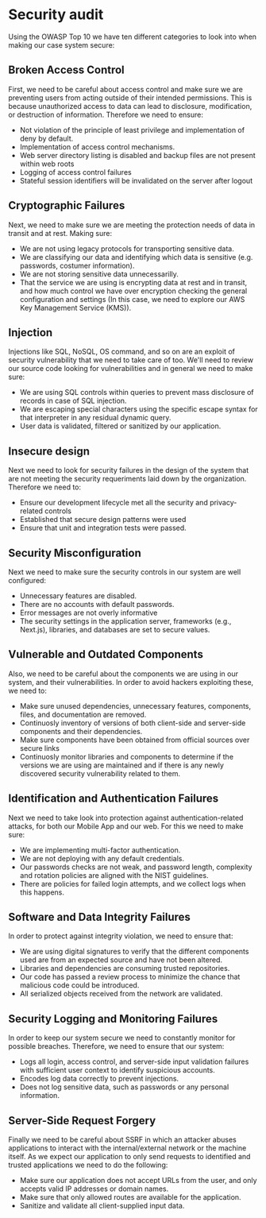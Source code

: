 # Security audit

Using the OWASP Top 10 we have ten different categories to look into when making our case system secure:

## Broken Access Control

First, we need to be careful about access control and make sure we are preventing users from acting outside of their intended permissions. This is because unauthorized access to data can lead to disclosure, modification, or destruction of information. Therefore we need to ensure:

- Not violation of the principle of least privilege and implementation of deny by default. 
- Implementation of access control mechanisms.
- Web server directory listing is disabled and backup files are not present within web roots
- Logging of access control failures
- Stateful session identifiers will be invalidated on the server after logout

## Cryptographic Failures

Next, we need to make sure we are meeting the protection needs of data in transit and at rest. Making sure:

- We are not using legacy protocols for transporting sensitive data.
- We are classifying our data and identifying which data is sensitive (e.g. passwords, costumer information).
- We are not storing sensitive data unnecessarilly.
- That the service we are using is encrypting data at rest and in transit, and how much control we have over encryption checking the general configuration and settings (In this case, we need to explore our AWS Key Management Service (KMS)).

## Injection

Injections like SQL, NoSQL, OS command, and so on are an exploit of security vulnerability that we need to take care of too. We'll need to review our source code looking for vulnerabilities and in general we need to make sure:

- We are using SQL controls within queries to prevent mass disclosure of records in case of SQL injection.
- We are escaping special characters using the specific escape syntax for that interpreter in any residual dynamic query.
- User data is validated, filtered or sanitized by our application.

## Insecure design

Next we need to look for security failures in the design of the system that are not meeting the security requeriments laid down by the organization. Therefore we need to:

- Ensure our development lifecycle met all the security and privacy-related controls
- Established that secure design patterns were used
- Ensure that unit and integration tests were passed.

## Security Misconfiguration

Next we need to make sure the security controls in our system are well configured:

- Unnecessary features are disabled.
- There are no accounts with default passwords.
- Error messages are not overly informative
- The security settings in the application server, frameworks (e.g., Next.js), libraries, and databases are set to secure values.

## Vulnerable and Outdated Components

Also, we need to be careful about the components we are using in our system, and their vulnerabilities. In order to avoid hackers exploiting these, we need to: 

- Make sure unused dependencies, unnecessary features, components, files, and documentation are removed.
- Continuosly inventory of versions of both client-side and server-side components and their dependencies. 
- Make sure components have been obtained from official sources over secure links
- Continuosly monitor libraries and components to determine if the versions we are using are maintained and if there is any newly discovered security vulnerability related to them.

## Identification and Authentication Failures

Next we need to take look into protection against authentication-related attacks, for both our Mobile App and our web. For this we need to make sure:

- We are implementing multi-factor authentication.
- We are not deploying with any default credentials.
- Our passwords checks are not weak, and password length, complexity and rotation policies are aligned with the NIST guidelines.
- There are policies for failed login attempts, and we collect logs when this happens.

## Software and Data Integrity Failures

In order to protect against integrity violation, we need to ensure that:

- We are using digital signatures to verify that the different components used are from an expected source and have not been altered.
- Libraries and dependencies are consuming trusted repositories.
- Our code has passed a review process to minimize the chance that malicious code could be introduced.
- All serialized objects received from the network are validated.

## Security Logging and Monitoring Failures

In order to keep our system secure we need to constantly monitor for possible breaches. Therefore, we need to ensure that our system:

- Logs all login, access control, and server-side input validation failures with sufficient user context to identify suspicious accounts.
- Encodes log data correctly to prevent injections.
- Does not log sensitive data, such as passwords or any personal information.

## Server-Side Request Forgery

Finally we need to be careful about SSRF in which an attacker abuses applications to interact with the internal/external network or the machine itself. As we expect our application to only send requests to identified and trusted applications we need to do the following:

- Make sure our application does not accept URLs from the user, and only accepts valid IP addresses or domain names.
- Make sure that only allowed routes are available for the application.
- Sanitize and validate all client-supplied input data.
